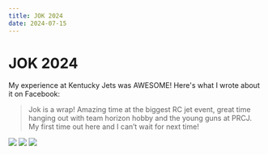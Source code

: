 ```yaml
---
title: JOK 2024
date: 2024-07-15
---
```


# JOK 2024

My experience at Kentucky Jets was AWESOME!
Here's what I wrote about it on Facebook:

> Jok is a wrap! Amazing time at the biggest RC jet event, great time hanging out with team horizon hobby and the young guns at PRCJ. My first time out here and I can’t wait for next time!

![](https://liozengphotos.s3.us-east-2.amazonaws.com/IMG_6984.JPG)
![](https://liozengphotos.s3.us-east-2.amazonaws.com/IMG_6786.JPG)
![](https://liozengphotos.s3.us-east-2.amazonaws.com/IMG_6897.jpg)
